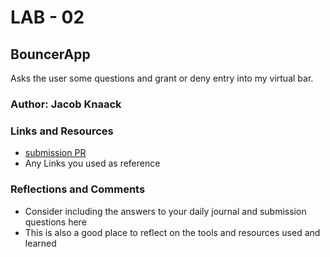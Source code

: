 # LAB - 02

## BouncerApp

Asks the user some questions and grant or deny entry into my virtual bar.

### Author: Jacob Knaack

### Links and Resources

* [submission PR](http://xyz.com)
* Any Links you used as reference

### Reflections and Comments

* Consider including the answers to your daily journal and submission questions here
* This is also a good place to reflect on the tools and resources used and learned
